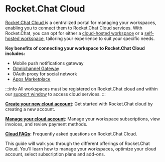 # Rocket.Chat Cloud

[Rocket.Chat Cloud ](https://cloud.rocket.chat/)is a centralized portal for managing your workspaces, enabling you to connect them to Rocket.Chat Cloud services. With Rocket.Chat, you can opt for either a [cloud-hosted workspace](https://docs.rocket.chat/customer-center/cloud-services-center/rocket.chat-cloud-hosting-service-level-agreement-sla) or a [self-hosted workspace](/deploy/deploy-rocket.chat/), tailoring your experience to suit your specific needs.

**Key benefits of connecting your workspace to Rocket.Chat Cloud includes:**

* Mobile push notifications gateway
* [Omnichannel Gateway](../omnichannel/)
* OAuth proxy for social network
* [Apps Marketplace](/extend-rocket.chat-capabilities/rocket.chat-marketplace/)

:::info
All workspaces must be registered on Rocket.Chat cloud and within our [support window](../../customer-center/support-center/premium-support-plans/support-prerequisites-and-version-durability.md#support-window-duration) to access cloud services.
:::

[**Create your new cloud account**](create-your-new-cloud-account.md): Get started with Rocket.Chat cloud by creating a new account.

[**Manage your cloud account**](manage-your-cloud-account/): Manage your workspace subscriptions, view invoices, and review payment methods.

[**Cloud FAQs**](../../resources/frequently-asked-questions/cloud-faqs.md)**:** Frequently asked questions on Rocket.Chat Cloud.

This guide will walk you through the different offerings of Rocket.Chat Cloud. You'll learn how to manage your workspaces, optimize your cloud account, select subscription plans and add-ons.
